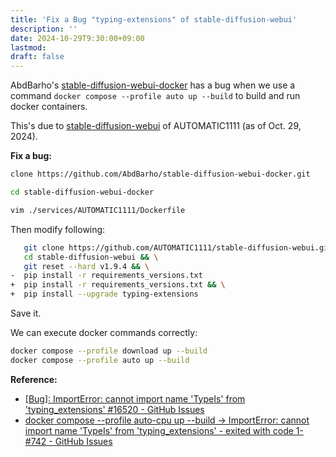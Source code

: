 ```yaml
---
title: 'Fix a Bug "typing-extensions" of stable-diffusion-webui'
description: ''
date: 2024-10-29T9:30:00+09:00
lastmod: 
draft: false
---
```


AbdBarho's [stable-diffusion-webui-docker](https://github.com/AbdBarho/stable-diffusion-webui-docker) has a bug when we use a command `docker compose --profile auto up --build` to build and run docker containers.

This's due to [stable-diffusion-webui](https://github.com/AUTOMATIC1111/stable-diffusion-webui) of AUTOMATIC1111 (as of Oct. 29, 2024).

**Fix a bug:**

```bash
clone https://github.com/AbdBarho/stable-diffusion-webui-docker.git

cd stable-diffusion-webui-docker

vim ./services/AUTOMATIC1111/Dockerfile
```

Then modify following:

```bash
   git clone https://github.com/AUTOMATIC1111/stable-diffusion-webui.git && \
   cd stable-diffusion-webui && \
   git reset --hard v1.9.4 && \
-  pip install -r requirements_versions.txt
+  pip install -r requirements_versions.txt && \
+  pip install --upgrade typing-extensions
```

Save it.

We can execute docker commands correctly:

```bash
docker compose --profile download up --build
docker compose --profile auto up --build
```

**Reference:**

- [[Bug]: ImportError: cannot import name 'TypeIs' from 'typing_extensions' #16520 - GitHub Issues](https://github.com/AUTOMATIC1111/stable-diffusion-webui/issues/16520)
- [docker compose --profile auto-cpu up --build -> ImportError: cannot import name 'TypeIs' from 'typing_extensions' - exited with code 1- #742 - GitHub Issues](https://github.com/AbdBarho/stable-diffusion-webui-docker/issues/742)
